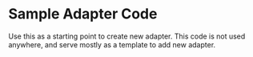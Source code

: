 # Sample Adapter Code

Use this as a starting point to create new adapter. This code is not used anywhere, and serve mostly as a template to add new adapter.
